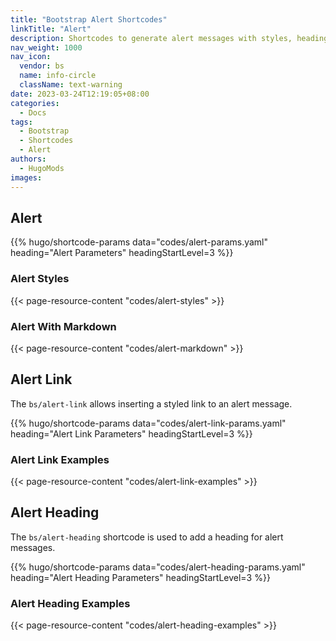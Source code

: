 ```yaml
---
title: "Bootstrap Alert Shortcodes"
linkTitle: "Alert"
description: Shortcodes to generate alert messages with styles, headings and Markdown.
nav_weight: 1000
nav_icon:
  vendor: bs
  name: info-circle
  className: text-warning
date: 2023-03-24T12:19:05+08:00
categories:
  - Docs
tags:
  - Bootstrap
  - Shortcodes
  - Alert
authors:
  - HugoMods
images:
---
```


## Alert

{{% hugo/shortcode-params data="codes/alert-params.yaml" heading="Alert Parameters" headingStartLevel=3 %}}

### Alert Styles

{{< page-resource-content "codes/alert-styles" >}}

### Alert With Markdown

{{< page-resource-content "codes/alert-markdown" >}}

## Alert Link

The `bs/alert-link` allows inserting a styled link to an alert message.

{{% hugo/shortcode-params data="codes/alert-link-params.yaml" heading="Alert Link Parameters" headingStartLevel=3 %}}

### Alert Link Examples

{{< page-resource-content "codes/alert-link-examples" >}}

## Alert Heading

The `bs/alert-heading` shortcode is used to add a heading for alert messages.

{{% hugo/shortcode-params data="codes/alert-heading-params.yaml" heading="Alert Heading Parameters" headingStartLevel=3 %}}

### Alert Heading Examples

{{< page-resource-content "codes/alert-heading-examples" >}}
